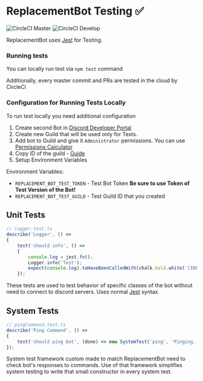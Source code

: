 # ReplacementBot Testing ✅
![CircleCI Master](https://img.shields.io/circleci/build/github/MrBartusek/ReplacementBot?label=master&logo=circleci&token=6bae64ae7a523f3f207804bf7818dc1d56f420a4)
![CircleCI Develop](https://img.shields.io/circleci/build/github/MrBartusek/ReplacementBot/develop?label=develop&logo=circleci&token=6bae64ae7a523f3f207804bf7818dc1d56f420a4)

ReplacementBot uses [Jest](https://jestjs.io) for Testing.

### Running tests

You can locally run test via `npm test` command

Additionally, every master commit and PRs are tested in the cloud by CircleCi

### Configuration for Running Tests Locally

To run test locally you need additional configuration
1. Create second Bot in [Discord Developer Portal](https://discordapp.com/developers/applications/)
2. Create new Guild that will be used only for Tests. 
3. Add bot to Guild and give it `Administrator` permissions. You can use [Permissions Calculator](https://discordapi.com/permissions.html#8)
4. Copy ID of the guild - [Guide](https://support.discordapp.com/hc/en-us/articles/206346498-Where-can-I-find-my-User-Server-Message-ID)
5. Setup Environment Variables

Environment Variables:
- `REPLACEMENT_BOT_TEST_TOKEN` - Test Bot Token **Be sure to use Token of Test Version of the Bot!**
-  `REPLACEMENT_BOT_TEST_GUILD` - Test Guild ID that you created

## Unit Tests

```ts
// logger.test.ts
describe('Logger', () =>
{
	test('should info', () =>
	{
		console.log = jest.fn();
		Logger.info('Test');
		expect(console.log).toHaveBeenCalledWith(chalk.bold.white('[INFO] ') + 'Test');
	});
```
These tests are used to test behavior of specific classes of the bot without need to connect to discord servers. Uses normal [Jest](https://jestjs.io) syntax

## System Tests

```ts
// pingCommand.test.ts
describe('Ping Command', () =>
{
	test('should ping bot', (done) => new SystemTest('ping', 'Pinging...', done));
});
```

System test framework custom made to match ReplacementBot need to check bot's responses to commands. Use of that framework simplifies system testing to write that small constructor in every system test.

